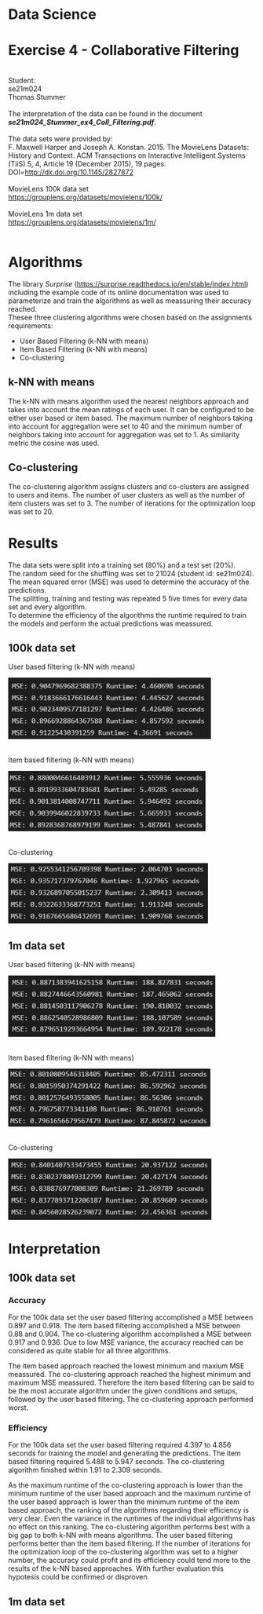 # Data Science

# Exercise 4 - Collaborative Filtering

<br/>Student:
<br/>se21m024
<br/>Thomas Stummer
<br/><br/>The interpretation of the data can be found in the document <b><i>se21m024_Stummer_ex4_Coll_Filtering.pdf</i></b>.
<br/><br/>
The data sets were provided by:<br>
F. Maxwell Harper and Joseph A. Konstan. 2015. The MovieLens Datasets:
History and Context. ACM Transactions on Interactive Intelligent
Systems (TiiS) 5, 4, Article 19 (December 2015), 19 pages.
DOI=http://dx.doi.org/10.1145/2827872
<br><br>
MovieLens 100k data set<br>
https://grouplens.org/datasets/movielens/100k/
<br><br>
MovieLens 1m data set<br>
https://grouplens.org/datasets/movielens/1m/
<br/><br/>

# Algorithms

The library <i>Surprise</i> (https://surprise.readthedocs.io/en/stable/index.html) including the example code of its online documentation was used to parameterize and train the algorithms as well as meassuring their accuracy reached.<br>
Thesee three clustering algorithms were chosen based on the assignments requirements:

- User Based Filtering (k-NN with means)
- Item Based Filtering (k-NN with means)
- Co-clustering

## k-NN with means

The k-NN with means algorithm used the nearest neighbors approach and takes into account the mean ratings of each user.
It can be configured to be either user based or item based.
The maximum number of neighbors taking into account for aggregation were set to 40 and the minimum number of neighbors taking into account for aggregation was set to 1.
As similarity metric the cosine was used.

## Co-clustering

The co-clustering algorithm assigns clusters and co-clusters are assigned to users and items.
The number of user clusters as well as the number of item clusters was set to 3. The number of iterations for the optimization loop was set to 20.

<div style="page-break-after: always"></div>

# Results

The data sets were split into a training set (80%) and a test set (20%).<br>
The random seed for the shuffling was set to 21024 (student id: se21m024).<br>
The mean squared error (MSE) was used to determine the accuracy of the predictions.<br>
The splitting, training and testing was repeated 5 five times for every data set and every algorithm.<br>
To determine the efficiency of the algorithms the runtime required to train the models and perform the actual predictions was meassured.

## 100k data set

User based filtering (k-NN with means)

![100k-ub](./Screenshots/100k-ub.png)
<br><br>

Item based filtering (k-NN with means)

![100k-ub](./Screenshots/100k-ib.png)
<br><br>

Co-clustering

![100k-ub](./Screenshots/100k-co.png)

## 1m data set

User based filtering (k-NN with means)

![1m-ub](./Screenshots/1m-ub.png)
<br><br>

Item based filtering (k-NN with means)

![1m-ub](./Screenshots/1m-ib.png)
<br><br>

Co-clustering

![1m-ub](./Screenshots/1m-co.png)

<div style="page-break-after: always"></div>

# Interpretation

## 100k data set

### Accuracy

For the 100k data set the user based filtering accomplished a MSE between 0.897 and 0.918.
The item based filtering accomplished a MSE between 0.88 and 0.904.
The co-clustering algorithm accomplished a MSE between 0.917 and 0.936.
Due to low MSE variance, the accuracy reached can be considered as quite stable for all three algorithms.

The item based approach reached the lowest minimum and maxium MSE meassured. The co-clustering approach reached the highest minimum and maximum MSE meassured.
Therefore the item based filtering can be said to be the most accurate algorithm under the given conditions and setups, followed by the user based filtering. The co-clustering approach performed worst.

### Efficiency

For the 100k data set the user based filtering required 4.397 to 4.856 seconds for training the model and generating the predictions.
The item based filtering required 5.488 to 5.947 seconds.
The co-clustering algorithm finished within 1.91 to 2.309 seconds.

As the maximum runtime of the co-clustering approach is lower than the minimum runtime of the user based approach and the maximum runtime of the user based approach is lower than the minimum runtime of the item based approach, the ranking of the algorithms regarding their efficiency is very clear. Even the variance in the runtimes of the individual algorithms has no effect on this ranking.
The co-clustering algorithm performs best with a big gap to both k-NN with means algorithms. The user based filtering performs better than the item based filtering.
If the number of iterations for the optimization loop of the co-clustering algorithm was set to a higher number, the accuracy could profit and its efficiency could tend more to the results of the k-NN based approaches. With further evaluation this hypotesis could be confirmed or disproven.

## 1m data set
